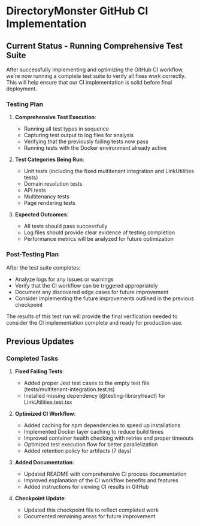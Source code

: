 # DirectoryMonster GitHub CI Implementation

## Current Status - Running Comprehensive Test Suite

After successfully implementing and optimizing the GitHub CI workflow, we're now running a complete test suite to verify all fixes work correctly. This will help ensure that our CI implementation is solid before final deployment.

### Testing Plan

1. **Comprehensive Test Execution**:
   - Running all test types in sequence
   - Capturing test output to log files for analysis
   - Verifying that the previously failing tests now pass
   - Running tests with the Docker environment already active

2. **Test Categories Being Run**:
   - Unit tests (including the fixed multitenant integration and LinkUtilities tests)
   - Domain resolution tests
   - API tests
   - Multitenancy tests
   - Page rendering tests

3. **Expected Outcomes**:
   - All tests should pass successfully
   - Log files should provide clear evidence of testing completion
   - Performance metrics will be analyzed for future optimization

### Post-Testing Plan

After the test suite completes:
- Analyze logs for any issues or warnings
- Verify that the CI workflow can be triggered appropriately
- Document any discovered edge cases for future improvement
- Consider implementing the future improvements outlined in the previous checkpoint

The results of this test run will provide the final verification needed to consider the CI implementation complete and ready for production use.

## Previous Updates

### Completed Tasks

1. **Fixed Failing Tests**:
   - Added proper Jest test cases to the empty test file (tests/multitenant-integration.test.ts)
   - Installed missing dependency (@testing-library/react) for LinkUtilities.test.tsx

2. **Optimized CI Workflow**:
   - Added caching for npm dependencies to speed up installations
   - Implemented Docker layer caching to reduce build times
   - Improved container health checking with retries and proper timeouts
   - Optimized test execution flow for better parallelization
   - Added retention policy for artifacts (7 days)

3. **Added Documentation**:
   - Updated README with comprehensive CI process documentation
   - Improved explanation of the CI workflow benefits and features
   - Added instructions for viewing CI results in GitHub

4. **Checkpoint Update**:
   - Updated this checkpoint file to reflect completed work
   - Documented remaining areas for future improvement
